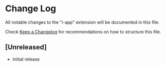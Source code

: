 # Change Log

All notable changes to the "i-app" extension will be documented in this file.

Check [Keep a Changelog](http://keepachangelog.com/) for recommendations on how to structure this file.

## [Unreleased]

- Initial release